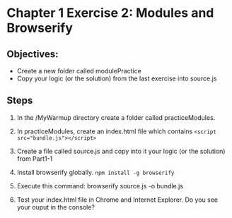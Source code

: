 # Chapter 1 Exercise 2: Modules and Browserify

## Objectives:
* Create a new folder called modulePractice
* Copy your logic (or the solution) from the last exercise into source.js

## Steps

1. In the /MyWarmup directory create a folder called practiceModules.

1. In practiceModules, create an index.html file which contains
``` <script src="bundle.js"></script> ```

1. Create a file called source.js and copy into it your logic (or the solution) from Part1-1

1. Install browserify globally. 
`npm install -g browserify`            

1. Execute this command: browserify source.js -o bundle.js

1. Test your index.html file in Chrome and Internet Explorer. Do you see your ouput in the console?